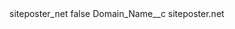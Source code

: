 <?xml version="1.0" encoding="UTF-8"?>
<CustomMetadata xmlns="http://soap.sforce.com/2006/04/metadata" xmlns:xsi="http://www.w3.org/2001/XMLSchema-instance" xmlns:xsd="http://www.w3.org/2001/XMLSchema">
    <label>siteposter_net</label>
    <protected>false</protected>
    <values>
        <field>Domain_Name__c</field>
        <value xsi:type="xsd:string">siteposter.net</value>
    </values>
</CustomMetadata>

